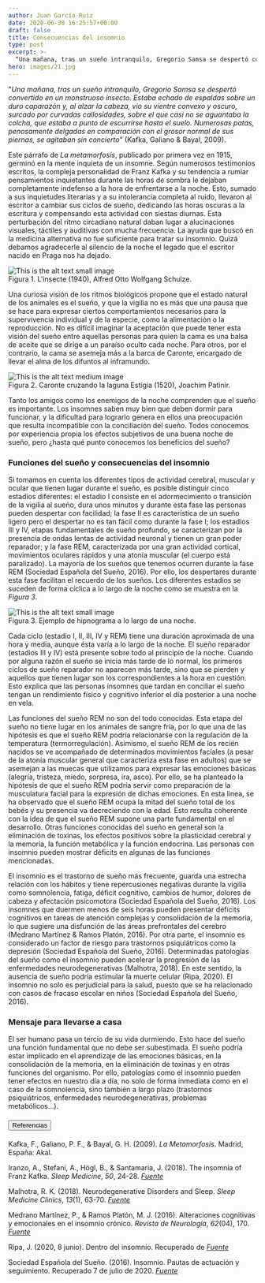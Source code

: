 ```yaml
---
author: Juan García Ruiz
date: 2020-06-30 16:25:57+00:00
draft: false
title: Consecuencias del insomnio
type: post
excerpt: >-
  “Una mañana, tras un sueño intranquilo, Gregorio Samsa se despertó convertido en un monstruoso insecto. Estaba echado de espaldas sobre un duro caparazón y, al alzar la cabeza, vio su vientre convexo y oscuro, surcado por curvadas callosidades, sobre el que casi no se aguantaba la colcha, que estaba a punto de escurrirse hasta el suelo."
hero: images/21.jpg
---
```


"_Una mañana, tras un sueño intranquilo, Gregorio Samsa se despertó convertido en un monstruoso insecto. Estaba echado de espaldas sobre un duro caparazón y, al alzar la cabeza, vio su vientre convexo y oscuro, surcado por curvadas callosidades, sobre el que casi no se aguantaba la colcha, que estaba a punto de escurrirse hasta el suelo. Numerosas patas, penosamente delgadas en comparación con el grosor normal de sus piernas, se agitaban sin concierto_" (Kafka, Galiano & Bayal, 2009).

Este párrafo de _La metamorfosis_, publicado por primera vez en 1915, germinó en la mente inquieta de un insomne. Según numerosos testimonios escritos, la compleja personalidad de Franz Kafka y su tendencia a rumiar pensamientos inquietantes durante las horas de sombra le dejaban completamente indefenso a la hora de enfrentarse a la noche. Esto, sumado a sus inquietudes literarias y a su intolerancia completa al ruido, llevaron al escritor a cambiar sus ciclos de sueño, dedicando las horas oscuras a la escritura y compensando esta actividad con siestas diurnas. Esta perturbación del ritmo circadiano natural daban lugar a alucinaciones visuales, táctiles y auditivas con mucha frecuencia. La ayuda que buscó en la medicina alternativa no fue suficiente para tratar su insomnio. Quizá debamos agradecerle al silencio de la noche el legado que el escritor nacido en Praga nos ha dejado. 

<div className="Image__Small">
  <img src="https://nervousystemhome.files.wordpress.com/2020/07/linsecte.jpg?w=600" alt="This is the alt text small image" />
  <figcaption>Figura 1. L'insecte (1940), Alfred Otto Wolfgang Schulze.</figcaption>
</div>


Una curiosa visión de los ritmos biológicos propone que el estado natural de los animales es el sueño, y que la vigilia no es más que una pausa que se hace para expresar ciertos comportamientos necesarios para la supervivencia individual y de la especie, como la alimentación o la reproducción. No es difícil imaginar la aceptación que puede tener esta visión del sueño entre aquellas personas para quien la cama es una balsa de aceite que se dirige a un paraíso oculto cada noche. Para otros, por el contrario, la cama se asemeja más a la barca de Caronte, encargado de llevar el alma de los difuntos al inframundo. 

<div className="Image__Medium">
  <img src="https://nervousystemhome.files.wordpress.com/2020/07/07745cc7-7700-4981-99f6-4117beda5bcc.jpg?w=1024" alt="This is the alt text medium image" />
  <figcaption>Figura 2. Caronte cruzando la laguna Estigia (1520), Joachim Patinir.</figcaption>
</div>

Tanto los amigos como los enemigos de la noche comprenden que el sueño es importante. Los insomnes saben muy bien que deben dormir para funcionar, y la dificultad para lograrlo genera en ellos una preocupación que resulta incompatible con la conciliación del sueño. Todos conocemos por experiencia propia los efectos subjetivos de una buena noche de sueño, pero ¿hasta qué punto conocemos los beneficios del sueño?

### Funciones del sueño y consecuencias del insomnio

Si tomamos en cuenta los diferentes tipos de actividad cerebral, muscular y ocular que tienen lugar durante el sueño, es posible distinguir cinco estadios diferentes: el estadio I consiste en el adormecimiento o transición de la vigilia al sueño, dura unos minutos y durante esta fase las personas pueden despertar con facilidad; la fase II es característica de un sueño ligero pero el despertar no es tan fácil como durante la fase I; los estadios III y IV, etapas fundamentales de sueño profundo, se caracterizan por la presencia de ondas lentas de actividad neuronal y tienen un gran poder reparador; y la fase REM, caracterizada por una gran actividad cortical, movimientos oculares rápidos y una atonía muscular (el cuerpo está paralizado). La mayoría de los sueños que tenemos ocurren durante la fase REM (Sociedad Española del Sueño, 2016). Por ello, los despertares durante esta fase facilitan el recuerdo de los sueños. Los diferentes estadios se suceden de forma cíclica a lo largo de la noche como se muestra en la _Figura 3_.

<div className="Image__Small Image__withBorder">
  <img src="https://nervousystemhome.files.wordpress.com/2020/07/sin-tc3adtulo.png?w=449" alt="This is the alt text small image" />
  <figcaption>Figura 3. Ejemplo de hipnograma a lo largo de una noche.</figcaption>
</div>

Cada ciclo (estadio I, II, III, IV y REM) tiene una duración aproximada de una hora y media, aunque ésta varía a lo largo de la noche. El sueño reparador (estadios III y IV) está presente sobre todo al principio de la noche. Cuando por alguna razón el sueño se inicia más tarde de lo normal, los primeros ciclos de sueño reparador no aparecen más tarde, sino que se pierden y aquellos que tienen lugar son los correspondientes a la hora en cuestión. Esto explica que las personas insomnes que tardan en conciliar el sueño tengan un rendimiento físico y cognitivo inferior el día posterior a una noche en vela.

Las funciones del sueño REM no son del todo conocidas. Esta etapa del sueño no tiene lugar en los animales de sangre fría, por lo que una de las hipótesis es que el sueño REM podría relacionarse con la regulación de la temperatura (termorregulación). Asimismo, el sueño REM de los recién nacidos se ve acompañado de determinados movimientos faciales (a pesar de la atonía muscular general que caracteriza esta fase en adultos) que se asemejan a las muecas que utilizamos para expresar las emociones básicas (alegría, tristeza, miedo, sorpresa, ira, asco). Por ello, se ha planteado la hipótesis de que el sueño REM podría servir como preparación de la musculatura facial para la expresión de dichas emociones. En esta linea, se ha observado que el sueño REM ocupa la mitad del sueño total de los bebés y su presencia va decreciendo con la edad. Esto resulta coherente con la idea de que el sueño REM supone una parte fundamental en el desarrollo. Otras funciones conocidas del sueño en general son la eliminación de toxinas, los efectos positivos sobre la plasticidad cerebral y la memoria, la función metabólica y la función endocrina. Las personas con insomnio pueden mostrar déficits en algunas de las funciones mencionadas.

El insomnio es el trastorno de sueño más frecuente, guarda una estrecha relación con los hábitos y tiene repercusiones negativas durante la vigilia como somnolencia, fatiga, déficit cognitivo, cambios de humor, dolores de cabeza y afectación psicomotora (Sociedad Española del Sueño, 2016). Los insomnes que duermen menos de seis horas pueden presentar déficits cognitivos en tareas de atención complejas y consolidación de la memoria, lo que sugiere una disfunción de las áreas prefrontales del cerebro (Medrano Martínez & Ramos Platón, 2016). Por otra parte, el insomnio es considerado un factor de riesgo para trastornos psiquiátricos como la depresión (Sociedad Española del Sueño, 2016). Determinadas patologías del sueño como el insomnio pueden acelerar la progresión de las enfermedades neurodegenerativas (Malhotra, 2018). En este sentido, la ausencia de sueño podría estimular la muerte celular (Ripa, 2020). El insomnio no solo es perjudicial para la salud, puesto que se ha relacionado con casos de fracaso escolar en niños (Sociedad Española del Sueño, 2016).

### Mensaje para llevarse a casa

El ser humano pasa un tercio de su vida durmiendo. Esto hace del sueño una función fundamental que no debe ser subestimada. El sueño podría estar implicado en el aprendizaje de las emociones básicas, en la consolidación de la memoria, en la eliminación de toxinas y en otras funciones del organismo. Por ello, patologías como el insomnio pueden tener efectos en nuestro día a día, no solo de forma inmediata como en el caso de la somnolencia, sino también a largo plazo (trastornos psiquiátricos, enfermedades neurodegenerativas, problemas metabólicos...). 

<h4><button type="button" class="collapsible">Referencias</button></h4>
<div class="content">

Kafka, F., Galiano, P. F., & Bayal, G. H. (2009). _La Metamorfosis_. Madrid, España: Akal.

Iranzo, A., Stefani, A., Högl, B., & Santamaria, J. (2018). The insomnia of Franz Kafka. _Sleep Medicine_, _50_, 24-28. [_Fuente_](https://doi.org/10.1016/j.sleep.2018.05.024)

Malhotra, R. K. (2018). Neurodegenerative Disorders and Sleep. _Sleep Medicine Clinics_, _13_(1), 63-70. [_Fuente_](https://doi.org/10.1016/j.jsmc.2017.09.006)

Medrano Martínez, P., & Ramos Platón, M. J. (2016). Alteraciones cognitivas y emocionales en el insomnio crónico. _Revista de Neurología_, _62_(04), 170. [_Fuente_](https://doi.org/10.33588/rn.6204.2015334)

Ripa, J. (2020, 8 junio). Dentro del insomnio. Recuperado de [_Fuente_](https://elpais.com/sociedad/2020/05/27/pienso_luego_actuo/1590565777_127264.html)

Sociedad Española del Sueño. (2016). Insomnio. Pautas de actuación y seguimiento. Recuperado 7 de julio de 2020. [_Fuente_](https://www.ses.org.es/docs/guia-de-insomnio-2016.pdf)

</div>
